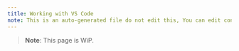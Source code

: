 ```yaml
---
title: Working with VS Code
note: This is an auto-generated file do not edit this, You can edit content in "ballerina-integrator" repo
---
```


> **Note**: This page is WiP.
